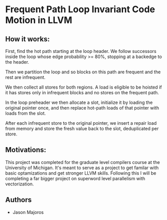 # Frequent Path Loop Invariant Code Motion in LLVM


## How it works:

First, find the hot path starting at the loop header. We follow successors inside the loop whose edge probability >= 80%, stopping at a backedge to the header.

Then we partition the loop and so blocks on this path are frequent and the rest are infrequent.

We then collect all stores for both regions. A load is eligible to be hoisted if it has stores only in infrequent blocks and no stores on the frequent path.

In the loop preheader we then allocate a slot, initialize it by loading the original pointer once, and then replace hot-path loads of that pointer with loads from the slot.

After each infrequent store to the original pointer, we insert a repair load from memory and store the fresh value back to the slot, deduplicated per store.

## Motivations:
This project was completed for the graduate level compilers course at the University of Michigan. 
It's meant to serve as a project to get familar with basic optamizations and get stronger LLVM skills.
Following this I will be completing a far bigger project on superword level parallelism with vectorization.

## Authors
- Jason Majoros
